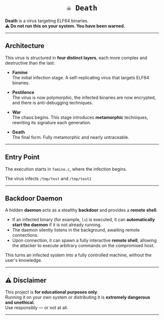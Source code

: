 <h1 align=center><code>☠️ Death</code></h1>

**Death** is a virus targeting ELF64 binaries.   
**⚠️ Do not run this on your system. You have been warned.**

---

##  Architecture

This virus is structured in **four distinct layers**, each more complex and destructive than the last:

- **Famine**  
  The initial infection stage. A self-replicating virus that targets ELF64 binaries.

- **Pestilence**  
  The virus is now polymorphic, the infected binaries are now encrypted, and there is anti-debugging techniques.

- **War**  
  The chaos begins. This stage introduces **metamorphic** techniques, rewriting its signature each generation.

- **Death**  
  The final form. Fully metamorphic and nearly untraceable.

---

##  Entry Point

The execution starts in `famine.c`, where the infection begins.

The virus infects `/tmp/test` and `/tmp/test2`

---

##  Backdoor Daemon

A hidden **daemon** acts as a stealthy **backdoor** and provides a **remote shell**.

- If an infected binary (for example, `ls`) is executed, it can **automatically start the daemon** if it is not already running.
- The daemon silently listens in the background, awaiting remote connections.
- Upon connection, it can spawn a fully interactive **remote shell**, allowing the attacker to execute arbitrary commands on the compromised host.

This turns an infected system into a fully controlled machine, without the user's knowledge.

---

## ⚠️ Disclaimer

This project is **for educational purposes only**.  
Running it on your own system or distributing it is **extremely dangerous and unethical**.  
Use responsibly — or not at all.

---

